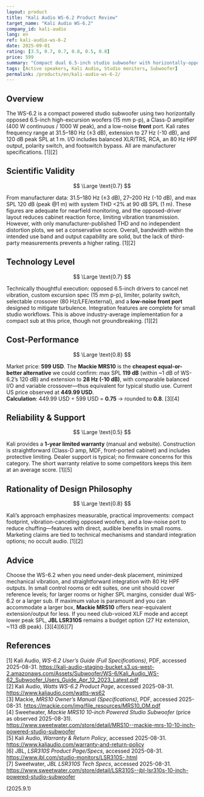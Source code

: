 ```yaml
---
layout: product
title: "Kali Audio WS-6.2 Product Review"
target_name: "Kali Audio WS-6.2"
company_id: kali-audio
lang: en
ref: kali-audio-ws-6-2
date: 2025-09-01
rating: [3.5, 0.7, 0.7, 0.8, 0.5, 0.8]
price: 599
summary: "Compact dual 6.5-inch studio subwoofer with horizontally-opposed drivers, rated 120 dB peak SPL, low-noise front port, and space-saving design for under-desk or tight studio installs."
tags: [Active speakers, Kali Audio, Studio monitors, Subwoofer]
permalink: /products/en/kali-audio-ws-6-2/
---
```

## Overview

The WS-6.2 is a compact powered studio subwoofer using two horizontally opposed 6.5-inch high-excursion woofers (15 mm p-p), a Class-D amplifier (400 W continuous / 1000 W peak), and a low-noise **front** port. Kali rates frequency range at 31.5–180 Hz (±3 dB), extension to 27 Hz (-10 dB), and 120 dB peak SPL at 1 m. I/O includes balanced XLR/TRS, RCA, an 80 Hz HPF output, polarity switch, and footswitch bypass. All are manufacturer specifications. [1][2]

## Scientific Validity

$$ \Large \text{0.7} $$

From manufacturer data: 31.5–180 Hz (±3 dB), 27–200 Hz (-10 dB), and max SPL 120 dB (peak @1 m) with system THD <2% at 90 dB SPL (1 m). These figures are adequate for nearfield monitoring, and the opposed-driver layout reduces cabinet reaction force, limiting vibration transmission. However, with only manufacturer-published THD and no independent distortion plots, we set a conservative score. Overall, bandwidth within the intended use band and output capability are solid, but the lack of third-party measurements prevents a higher rating. [1][2]

## Technology Level

$$ \Large \text{0.7} $$

Technically thoughtful execution: opposed 6.5-inch drivers to cancel net vibration, custom excursion spec (15 mm p-p), limiter, polarity switch, selectable crossover (80 Hz/LFE/external), and a **low-noise front port** designed to mitigate turbulence. Integration features are complete for small studio workflows. This is above industry-average implementation for a compact sub at this price, though not groundbreaking. [1][2]

## Cost-Performance

$$ \Large \text{0.8} $$

Market price: **599 USD**. The **Mackie MRS10** is the **cheapest equal-or-better alternative** we could confirm: max SPL **119 dB** (within ~1 dB of WS-6.2’s 120 dB) and extension to **28 Hz (-10 dB)**, with comparable balanced I/O and variable crossover—thus equivalent for typical studio use. Current US price observed at **449.99 USD**.  
**Calculation**: 449.99 USD ÷ 599 USD = **0.75** → rounded to **0.8**. [3][4]

## Reliability & Support

$$ \Large \text{0.5} $$

Kali provides a **1-year limited warranty** (manual and website). Construction is straightforward (Class-D amp, MDF, front-ported cabinet) and includes protective limiting. Dealer support is typical; no firmware concerns for this category. The short warranty relative to some competitors keeps this item at an average score. [1][5]

## Rationality of Design Philosophy

$$ \Large \text{0.8} $$

Kali’s approach emphasizes measurable, practical improvements: compact footprint, vibration-canceling opposed woofers, and a low-noise port to reduce chuffing—features with direct, audible benefits in small rooms. Marketing claims are tied to technical mechanisms and standard integration options; no occult audio. [1][2]

## Advice

Choose the WS-6.2 when you need under-desk placement, minimized mechanical vibration, and straightforward integration with 80 Hz HPF outputs. In small control rooms or edit suites, one unit should cover reference levels; for larger rooms or higher SPL margins, consider dual WS-6.2 or a larger sub. If maximum value is paramount and you can accommodate a larger box, **Mackie MRS10** offers near-equivalent extension/output for less. If you need club-voiced XLF mode and accept lower peak SPL, **JBL LSR310S** remains a budget option (27 Hz extension, ~113 dB peak). [3][4][6][7]

## References

[1] Kali Audio, *WS-6.2 User’s Guide (Full Specifications)*, PDF, accessed 2025-08-31. https://kali-audio-staging-bucket.s3.us-west-2.amazonaws.com/Assets/Subwoofer/WS-6/Kali_Audio_WS-62_Subwoofer_Users_Guide_Apr_12_2023_Latest.pdf  
[2] Kali Audio, *Watts WS-6.2 Product Page*, accessed 2025-08-31. https://www.kaliaudio.com/watts-ws62  
[3] Mackie, *MRS10 Owner’s Manual (Specifications)*, PDF, accessed 2025-08-31. https://mackie.com/img/file_resources/MRS10_OM.pdf  
[4] Sweetwater, *Mackie MRS10 10-inch Powered Studio Subwoofer* (price as observed 2025-08-31). https://www.sweetwater.com/store/detail/MRS10--mackie-mrs-10-10-inch-powered-studio-subwoofer  
[5] Kali Audio, *Warranty & Return Policy*, accessed 2025-08-31. https://www.kaliaudio.com/warranty-and-return-policy  
[6] JBL, *LSR310S Product Page/Specs*, accessed 2025-08-31. https://www.jbl.com/studio-monitors/LSR310S-.html  
[7] Sweetwater, *JBL LSR310S Tech Specs*, accessed 2025-08-31. https://www.sweetwater.com/store/detail/LSR310S--jbl-lsr310s-10-inch-powered-studio-subwoofer

(2025.9.1)

